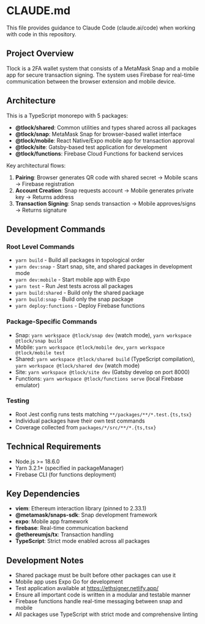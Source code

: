 # CLAUDE.md

This file provides guidance to Claude Code (claude.ai/code) when working with code in this repository.

## Project Overview

Tlock is a 2FA wallet system that consists of a MetaMask Snap and a mobile app for secure transaction signing. The system uses Firebase for real-time communication between the browser extension and mobile device.

## Architecture

This is a TypeScript monorepo with 5 packages:

- **@tlock/shared**: Common utilities and types shared across all packages
- **@tlock/snap**: MetaMask Snap for browser-based wallet interface  
- **@tlock/mobile**: React Native/Expo mobile app for transaction approval
- **@tlock/site**: Gatsby-based test application for development
- **@tlock/functions**: Firebase Cloud Functions for backend services

Key architectural flows:
1. **Pairing**: Browser generates QR code with shared secret → Mobile scans → Firebase registration
2. **Account Creation**: Snap requests account → Mobile generates private key → Returns address
3. **Transaction Signing**: Snap sends transaction → Mobile approves/signs → Returns signature

## Development Commands

### Root Level Commands
- `yarn build` - Build all packages in topological order
- `yarn dev:snap` - Start snap, site, and shared packages in development mode
- `yarn dev:mobile` - Start mobile app with Expo
- `yarn test` - Run Jest tests across all packages
- `yarn build:shared` - Build only the shared package
- `yarn build:snap` - Build only the snap package
- `yarn deploy:functions` - Deploy Firebase functions

### Package-Specific Commands
- Snap: `yarn workspace @tlock/snap dev` (watch mode), `yarn workspace @tlock/snap build`
- Mobile: `yarn workspace @tlock/mobile dev`, `yarn workspace @tlock/mobile test`
- Shared: `yarn workspace @tlock/shared build` (TypeScript compilation), `yarn workspace @tlock/shared dev` (watch mode)
- Site: `yarn workspace @tlock/site dev` (Gatsby develop on port 8000)
- Functions: `yarn workspace @tlock/functions serve` (local Firebase emulator)

### Testing
- Root Jest config runs tests matching `**/packages/**/*.test.{ts,tsx}`
- Individual packages have their own test commands
- Coverage collected from `packages/*/src/**/*.{ts,tsx}`

## Technical Requirements

- Node.js >= 18.6.0
- Yarn 3.2.1+ (specified in packageManager)
- Firebase CLI (for functions deployment)

## Key Dependencies

- **viem**: Ethereum interaction library (pinned to 2.33.1)
- **@metamask/snaps-sdk**: Snap development framework
- **expo**: Mobile app framework
- **firebase**: Real-time communication backend
- **@ethereumjs/tx**: Transaction handling
- **TypeScript**: Strict mode enabled across all packages

## Development Notes

- Shared package must be built before other packages can use it
- Mobile app uses Expo Go for development
- Test application available at https://ethsigner.netlify.app/
- Ensure all important code is written in a modular and testable manner
- Firebase functions handle real-time messaging between snap and mobile
- All packages use TypeScript with strict mode and comprehensive linting